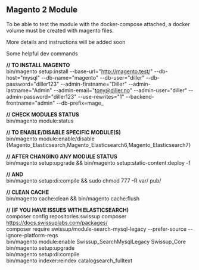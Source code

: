 ## Magento 2 Module

To be able to test the module with the docker-compose attached, a docker volume must be created with magento files.

More details and instructions will be added soon

Some helpful dev commands

**// TO INSTALL MAGENTO**
<br>bin/magento setup:install --base-url="http://magento.test/" --db-host="mysql" --db-name="magento" --db-user="diller" --db-password="diller123" --admin-firstname="Diller" --admin-lastname="Admin" --admin-email="tony@diller.no" --admin-user="diller" --admin-password="diller123" --use-rewrites="1" --backend-frontname="admin" --db-prefix=mage_

**// CHECK MODULES STATUS**
<br>bin/magento module:status

**// TO ENABLE/DISABLE SPECIFIC MODULE(S)**
<br>bin/magento module:enable/disable {Magento_Elasticsearch,Magento_Elasticsearch6,Magento_Elasticsearch7}
<br>

**// AFTER CHANGING ANY MODULE STATUS**
<br>bin/magento setup:upgrade && bin/magento setup:static-content:deploy -f

**// AND**
<br>bin/magento setup:di:compile && sudo chmod 777 -R var/ pub/

**// CLEAN CACHE**
<br>bin/magento cache:clean && bin/magento cache:flush

**// (IF YOU HAVE ISSUES WITH ELASTICSEARCH)**
<br>composer config repositories.swissup composer https://docs.swissuplabs.com/packages/ <br>
composer require swissup/module-search-mysql-legacy --prefer-source --ignore-platform-reqs<br>
bin/magento module:enable Swissup_SearchMysqlLegacy Swissup_Core<br>
bin/magento setup:upgrade<br>
bin/magento setup:di:compile<br>
bin/magento indexer:reindex catalogsearch_fulltext